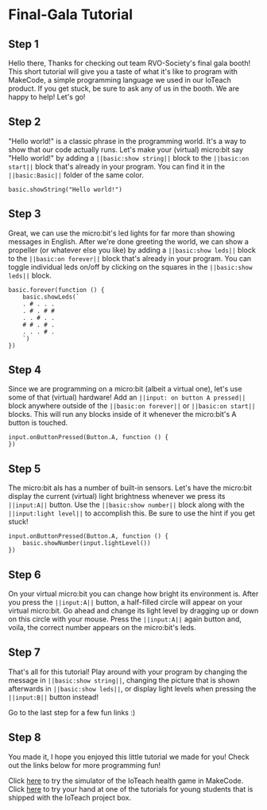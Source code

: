 # Final-Gala Tutorial

## Step 1
Hello there, Thanks for checking out team RVO-Society's final gala booth!
This short tutorial will give you a taste of what it's like to program with MakeCode, a simple programming language we used in our IoTeach product.
If you get stuck, be sure to ask any of us in the booth. We are happy to help!
Let's go!

## Step 2
"Hello world!" is a classic phrase in the programming world. 
It's a way to show that our code actually runs.
Let's make your (virtual) micro:bit say "Hello world!" by adding a ``||basic:show string||`` block to the ``||basic:on start||`` block that's already in your program. 
You can find it in the ``||basic:Basic||`` folder of the same color.

```blocks
basic.showString("Hello world!")
```

## Step 3
Great, we can use the micro:bit's led lights for far more than showing messages in English.
After we're done greeting the world, we can show a propeller (or whatever else you like) by adding a ``||basic:show leds||`` block to the ``||basic:on forever||`` block that's already in your program.
You can toggle individual leds on/off by clicking on the squares in the ``||basic:show leds||`` block.

```blocks
basic.forever(function () {
    basic.showLeds(`
    . # . . .
    . # . # #
    . . # . .
    # # . # .
    . . . # .
    `)
})
```

## Step 4
Since we are programming on a micro:bit (albeit a virtual one), let's use some of that (virtual) hardware!
Add an ``||input: on button A pressed||`` block anywhere outside of the ``||basic:on forever||`` or ``||basic:on start||`` blocks.
This will run any blocks inside of it whenever the micro:bit's A button is touched.

```blocks
input.onButtonPressed(Button.A, function () {
})
```

## Step 5
The micro:bit als has a number of built-in sensors. 
Let's have the micro:bit display the current (virtual) light brightness whenever we press its ``||input:A||`` button.
Use the ``||basic:show number||`` block along with the ``||input:light level||`` to accomplish this.
Be sure to use the hint if you get stuck!

```blocks
input.onButtonPressed(Button.A, function () {
    basic.showNumber(input.lightLevel())
})
```

## Step 6
On your virtual micro:bit you can change how bright its environment is. 
After you press the ``||input:A||`` button, a half-filled circle will appear on your virtual micro:bit.
Go ahead and change its light level by dragging up or down on this circle with your mouse.
Press the ``||input:A||`` again button and, voila, the correct number appears on the micro:bit's leds.

## Step 7
That's all for this tutorial! 
Play around with your program by changing the message in ``||basic:show string||``, changing the picture that is shown afterwards in ``||basic:show leds||``, or display light levels when pressing the ``||input:B||`` button instead!

Go to the last step for a few fun links :)

## Step 8
You made it,
I hope you enjoyed this little tutorial we made for you! Check out the links below for more programming fun!

Click [here](https://makecode.microbit.org/#tutorial:github:99enriqued/final-gala-simulator/tutorial) to try the simulator of the IoTeach health game in MakeCode.
Click [here](https://makecode.microbit.org/#tutorial:github:99enriqued/receiver-tutorial/tutorial) to try your hand at one of the tutorials for young students that is shipped with the IoTeach project box. 

